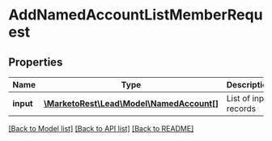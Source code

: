 # AddNamedAccountListMemberRequest

## Properties
Name | Type | Description | Notes
------------ | ------------- | ------------- | -------------
**input** | [**\MarketoRest\Lead\Model\NamedAccount[]**](NamedAccount.md) | List of input records | 

[[Back to Model list]](../README.md#documentation-for-models) [[Back to API list]](../README.md#documentation-for-api-endpoints) [[Back to README]](../README.md)


